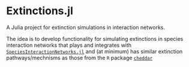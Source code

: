 # Extinctions.jl

A Julia project for extinction simulations in interaction networks.

The idea is to develop functionality for simulating extinctions in species interaction networks that plays and integrates with [`SpeciesInteractionNetworks.jl`](https://poisotlab.github.io/SpeciesInteractionNetworks.jl/dev/) and (at minimum) has similar extinction pathways/mechnisms as those from the `R` package [`cheddar`](https://cran.r-project.org/web/packages/cheddar/cheddar.pdf)
